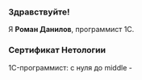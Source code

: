 ### Здравствуйте!

Я <b>Роман Данилов</b>, программист 1С.

### Сертификат Нетологии
1C-программист: с нуля до middle - 
